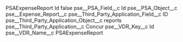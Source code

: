 <?xml version="1.0" encoding="UTF-8"?>
<CustomMetadata xmlns="http://soap.sforce.com/2006/04/metadata" xmlns:xsi="http://www.w3.org/2001/XMLSchema-instance" xmlns:xsd="http://www.w3.org/2001/XMLSchema">
    <label>PSAExpenseReport Id</label>
    <protected>false</protected>
    <values>
        <field>pse__PSA_Field__c</field>
        <value xsi:type="xsd:string">Id</value>
    </values>
    <values>
        <field>pse__PSA_Object__c</field>
        <value xsi:type="xsd:string">pse__Expense_Report__c</value>
    </values>
    <values>
        <field>pse__Third_Party_Application_Field__c</field>
        <value xsi:type="xsd:string">ID</value>
    </values>
    <values>
        <field>pse__Third_Party_Application_Object__c</field>
        <value xsi:type="xsd:string">reports</value>
    </values>
    <values>
        <field>pse__Third_Party_Application__c</field>
        <value xsi:type="xsd:string">Concur</value>
    </values>
    <values>
        <field>pse__VDR_Key__c</field>
        <value xsi:type="xsd:string">Id</value>
    </values>
    <values>
        <field>pse__VDR_Name__c</field>
        <value xsi:type="xsd:string">PSAExpenseReport</value>
    </values>
</CustomMetadata>
